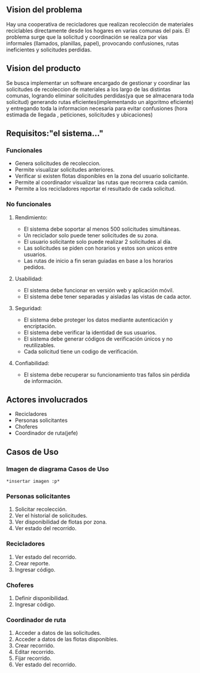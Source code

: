 
## Vision del problema

Hay una cooperativa de recicladores que realizan recolección de materiales reciclables directamente desde los
hogares en varias comunas del pais. El problema surge que la solicitud y coordinación se realiza por vías informales (llamados,
planillas, papel), provocando confusiones, rutas ineficientes y solicitudes perdidas.

## Vision del producto

Se busca implementar un software encargado de gestionar y coordinar las solicitudes de recoleccion de materiales a los largo de las distintas comunas,
logrando eliminar solicitudes perdidas(ya que se almacenara toda solicitud)
generando rutas eficientes(implementando un algoritmo eficiente) y entregando toda la informacion necesaria para evitar confusiones (hora estimada de llegada , peticiones, solicitudes y ubicaciones)

## Requisitos:"el sistema..."

### Funcionales

* Genera solicitudes de recoleccion.
* Permite visualizar solicitudes anteriores.
* Verificar si existen flotas disponibles en la zona del usuario solicitante.
* Permite al coordinador visualizar las rutas que recorrera cada camión.
* Permite a los recicladores reportar el resultado de cada solicitud.

### No funcionales

   1. Rendimiento:
      * El sistema debe soportar al menos 500 solicitudes simultáneas.
      * Un reciclador solo puede tener solicitudes de su zona.
      * El usuario solicitante solo puede realizar 2 solicitudes al día.
      * Las solicitudes se piden con horarios y estos son unicos entre usuarios.
      * Las rutas de inicio a fin seran guiadas en base a los horarios pedidos.

   2. Usabilidad:
      * El sistema debe funcionar en versión web y aplicación móvil.
      * El sistema debe tener separadas y aisladas las vistas de cada actor.

   3. Seguridad:
      * El sistema debe proteger los datos mediante autenticación y encriptación.
      * El sistema debe verificar la identidad de sus usuarios.
      * El sistema debe generar códigos de verificación únicos y no reutilizables.
      * Cada solicitud tiene un codigo de verificación.

   4. Confiabilidad:
      * El sistema debe recuperar su funcionamiento tras fallos sin pérdida de información.

## Actores involucrados

* Recicladores
* Personas solicitantes
* Choferes
* Coordinador de ruta(jefe)

## Casos de Uso

### Imagen de diagrama Casos de Uso

    *insertar imagen :p*

### Personas solicitantes

   1. Solicitar recolección.
   2. Ver el historial de solicitudes.
   3. Ver disponibilidad de flotas por zona.
   4. Ver estado del recorrido.

### Recicladores

   1. Ver estado del recorrido.
   2. Crear reporte.
   3. Ingresar código.

### Choferes

   1. Definir disponibilidad.
   2. Ingresar código.

### Coordinador de ruta

   1. Acceder a datos de las solicitudes.
   2. Acceder a datos de las flotas disponibles.
   3. Crear recorrido.
   4. Editar recorrido.
   5. Fijar recorrido.
   6. Ver estado del recorrido.
